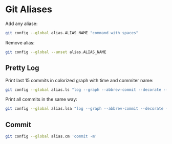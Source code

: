# Git Aliases

Add any aliase:

```bash
git config --global alias.ALIAS_NAME "command with spaces"
```

Remove alias:

```bash
git config --global --unset alias.ALIAS_NAME
```

## Pretty Log

Print last 15 commits in colorized graph with time and commiter name:

```bash
git config --global alias.ls "log --graph --abbrev-commit --decorate --format=format:'%C(bold blue)%h%C(reset) %C(bold green)(%ar)%C(reset) %C(white)%s%C(reset) %C(brightblack)/ %an%C(reset)%C(auto)%d%C(reset)' -15"
```

Print all commits in the same way:

```bash
git config --global alias.lsa "log --graph --abbrev-commit --decorate --format=format:'%C(bold blue)%h%C(reset) %C(bold green)(%ar)%C(reset) %C(white)%s%C(reset) %C(brightblack)/ %an%C(reset)%C(auto)%d%C(reset)' --all"
```

## Commit

```bash
git config --global alias.cm 'commit -m'
```
